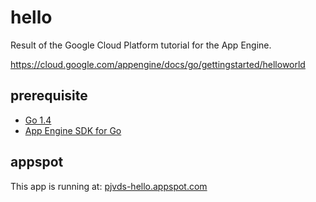 # hello

Result of the Google Cloud Platform tutorial for the App Engine.

https://cloud.google.com/appengine/docs/go/gettingstarted/helloworld

## prerequisite

* [Go 1.4](http://golang.org)
* [App Engine SDK for Go](https://cloud.google.com/appengine/downloads#Google_App_Engine_SDK_for_Go)

## appspot

This app is running at: [pjvds-hello.appspot.com](http://pjvds-hello.appspot.com/)